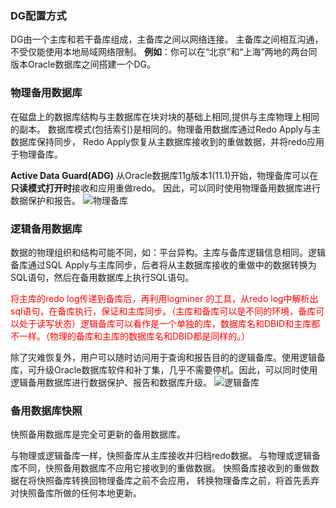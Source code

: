 ### **DG配置方式**
DG由一个主库和若干备库组成，主备库之间以网络连接。
主备库之间相互沟通，不受仅能使用本地局域网络限制。
**例如**：你可以在“北京”和“上海”两地的两台同版本Oracle数据库之间搭建一个DG。


### **物理备用数据库**
在磁盘上的数据库结构与主数据库在块对块的基础上相同,提供与主库物理上相同的副本。
数据库模式(包括索引)是相同的。物理备用数据库通过Redo Apply与主数据库保持同步，
Redo Apply恢复从主数据库接收到的重做数据，并将redo应用于物理备库。

**Active Data Guard(ADG)**
从Oracle数据库11g版本1(11.1)开始，物理备库可以在**只读模式打开时**接收和应用重做redo。
因此，可以同时使用物理备用数据库进行数据保护和报告。
![物理备库](dg1.jpg)


### **逻辑备用数据库**
数据的物理组织和结构可能不同，如：平台异构。主库与备库逻辑信息相同。逻辑备库通过SQL Apply与主库同步，后者将从主数据库接收的重做中的数据转换为SQL语句，然后在备用数据库上执行SQL语句。

<div style="color:red">将主库的redo log传递到备库后，再利用logminer 的工具，从redo log中解析出sql语句，在备库执行，保证和主库同步。（主库和备库可以是不同的环境，备库可以处于读写状态）逻辑备库可以看作是一个单独的库，数据库名和DBID和主库都不一样。（物理的备库和主库的数据库名和DBID都是同样的。）</div>

除了灾难恢复外，用户可以随时访问用于查询和报告目的的逻辑备库。使用逻辑备库，可升级Oracle数据库软件和补丁集，几乎不需要停机。因此，可以同时使用逻辑备用数据库进行数据保护、报告和数据库升级。
![逻辑备库](dg2.jpg)


### **备用数据库快照**
快照备用数据库是完全可更新的备用数据库。

与物理或逻辑备库一样，快照备库从主库接收并归档redo数据。
与物理或逻辑备库不同，快照备用数据库不应用它接收到的重做数据。
快照备库接收到的重做数据在将快照备库转换回物理备库之前不会应用，
转换物理备库之前，将首先丢弃对快照备库所做的任何本地更新。